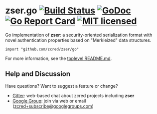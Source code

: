 # zser.go [![Build Status][build-shield]][build-link] [![GoDoc][godoc-shield]][godoc-link] [![Go Report Card][goreport-shield]][goreport-link] [![MIT licensed][license-shield]][license-link]

[build-shield]: https://secure.travis-ci.org/zcred/zser.svg?branch=master
[build-link]: http://travis-ci.org/zcred/zser
[godoc-shield]: https://godoc.org/github.com/zcred/zser/go?status.svg
[godoc-link]: https://godoc.org/github.com/zcred/zser/go
[goreport-shield]: https://goreportcard.com/badge/github.com/zcred/zser
[goreport-link]: https://goreportcard.com/report/github.com/zcred/zser
[license-shield]: https://img.shields.io/badge/license-MIT-blue.svg
[license-link]: https://github.com/zcred/zser/blob/master/LICENSE.txt

Go implementation of **zser**: a security-oriented serialization
format with novel authentication properties based on "Merkleized"
data structures.

```
import "github.com/zcred/zser/go"
```

For more information, see the [toplevel README.md].

[toplevel README.md]: https://github.com/zcred/zser/blob/master/README.md

## Help and Discussion

Have questions? Want to suggest a feature or change?

* [Gitter]: web-based chat about zcred projects including **zser**
* [Google Group]: join via web or email ([zcred+subscribe@googlegroups.com])

[Gitter]: https://gitter.im/zcred/Lobby
[Google Group]: https://groups.google.com/forum/#!forum/zcred
[zcred+subscribe@googlegroups.com]: mailto:zcred+subscribe@googlegroups.com

